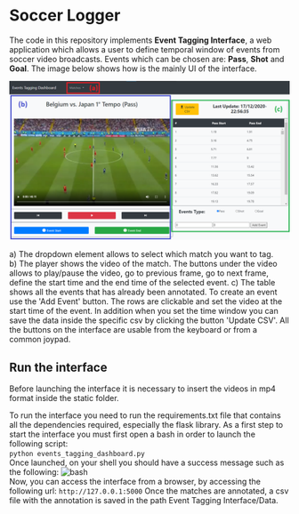 # Soccer Logger

The code in this repository implements **Event Tagging Interface**, a web application which allows a user to define temporal window of events from soccer video broadcasts. Events which can be chosen are: **Pass**, **Shot** and **Goal**.
The image below shows how is the mainly UI of the interface.

![EventTaggingInterface](/Scheme/manual_annotation_application.png)  

a) The dropdown element allows to select which match you want to tag.  
b) The player shows the video of the match. The buttons under the video allows to play/pause the video, go to previous frame, go to next frame, define the start time and the end time of the selected event.
c) The table shows all the events that has already been annotated. To create an event use the 'Add Event' button. The rows are clickable and set the video at the start time of the event. In addition when you set the time window you can save the data inside the specific csv by clicking the button 'Update CSV'.
All the buttons on the interface are usable from the keyboard or from a common joypad.

## Run the interface

Before launching the interface it is necessary to insert the videos in mp4 format inside the static folder.

To run the interface you need to run the requirements.txt file that contains all the dependencies required, especially the flask library. As a first step to start the interface you must first open a bash in order to launch the following script:  
```python events_tagging_dashboard.py```  
Once launched, on your shell you should have a success message such as the following:
![bash](/Scheme/bash.jpg)  
Now, you can access the interface from a browser, by accessing the following url: ```http://127.0.0.1:5000```
Once the matches are annotated, a csv file with the annotation is saved in the path Event Tagging Interface/Data.


